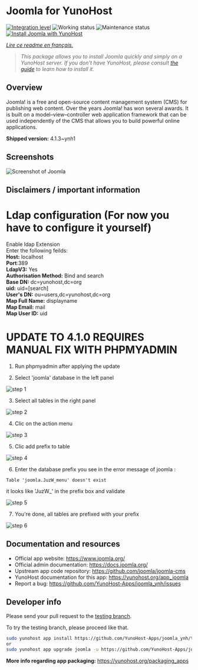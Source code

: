 <!--
N.B.: This README was automatically generated by https://github.com/YunoHost/apps/tree/master/tools/README-generator
It shall NOT be edited by hand.
-->

# Joomla for YunoHost

[![Integration level](https://dash.yunohost.org/integration/joomla.svg)](https://dash.yunohost.org/appci/app/joomla) ![Working status](https://ci-apps.yunohost.org/ci/badges/joomla.status.svg) ![Maintenance status](https://ci-apps.yunohost.org/ci/badges/joomla.maintain.svg)  
[![Install Joomla with YunoHost](https://install-app.yunohost.org/install-with-yunohost.svg)](https://install-app.yunohost.org/?app=joomla)

*[Lire ce readme en français.](./README_fr.md)*

> *This package allows you to install Joomla quickly and simply on a YunoHost server.
If you don't have YunoHost, please consult [the guide](https://yunohost.org/#/install) to learn how to install it.*

## Overview

Joomla! is a free and open-source content management system (CMS) for publishing web content. Over the years Joomla! has won several awards. It is built on a model–view–controller web application framework that can be used independently of the CMS that allows you to build powerful online applications.


**Shipped version:** 4.1.3~ynh1

## Screenshots

![Screenshot of Joomla](./doc/screenshots/screenshot.jpg)

## Disclaimers / important information

# Ldap configuration (For now you have to configure it yourself)
Enable ldap Extension<br>
Enter the following feilds:<br>
**Host:** localhost<br>
**Port**:389<br>
**LdapV3:** Yes<br>
**Authorisation Method:** Bind and search<br>
**Base DN:** dc=yunohost,dc=org<br>
**uid:** uid=[search]<br>
**User's DN:** ou=users,dc=yunohost,dc=org<br>
**Map Full Name:** displayname<br>
**Map Email:** mail<br>
**Map User ID:** uid<br>

# UPDATE TO 4.1.0 REQUIRES MANUAL FIX WITH PHPMYADMIN

1. Run phpmyadmin after applying the update

2. Select 'joomla' database in the left panel

![step 1](./doc/dbprefix/fix1.jpg)

3. Select all tables in the right panel

![step 2](./doc/dbprefix/fix2.jpg)

4. Clic on the action menu

![step 3](./doc/dbprefix/fix2.5.jpg)

5. Clic add prefix to table

![step 4](./doc/dbprefix/fix3.jpg)

6. Enter the database prefix you see in the error message of joomla :
```
Table 'joomla.JuzW_menu' doesn't exist
```
it looks like 'JuzW_' in the prefix box and validate

![step 5](./doc/dbprefix/fix4.jpg)

7. You're done, all tables are prefixed with your prefix

![step 6](./doc/dbprefix/fix5.jpg)

## Documentation and resources

* Official app website: <https://www.joomla.org/>
* Official admin documentation: <https://docs.joomla.org/>
* Upstream app code repository: <https://github.com/joomla/joomla-cms>
* YunoHost documentation for this app: <https://yunohost.org/app_joomla>
* Report a bug: <https://github.com/YunoHost-Apps/joomla_ynh/issues>

## Developer info

Please send your pull request to the [testing branch](https://github.com/YunoHost-Apps/joomla_ynh/tree/testing).

To try the testing branch, please proceed like that.

``` bash
sudo yunohost app install https://github.com/YunoHost-Apps/joomla_ynh/tree/testing --debug
or
sudo yunohost app upgrade joomla -u https://github.com/YunoHost-Apps/joomla_ynh/tree/testing --debug
```

**More info regarding app packaging:** <https://yunohost.org/packaging_apps>
